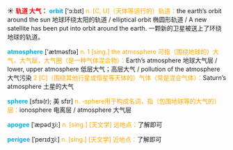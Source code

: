 ☀ <font color="red">**轨道 大气：**</font>
<font color="sky blue">**orbit**</font> ['ɔ:bɪt] 
<font color="orange">n. [C, U]（天体等运行的）轨道：</font>the earth’s orbit around the sun 地球环绕太阳的轨道 / elliptical orbit 椭圆形轨道 / A new satellite has been put into orbit around the earth. 一颗新的卫星被送上了环绕地球的轨道。

<font color="sky blue">**atmosphere**</font> ['ætməsfɪə] 
<font color="orange">n. 1 [sing.] the atmosphere 可指（围绕地球的）大气，大气层，大气圈（是一种气体混合物）：</font>Earth’s atmosphere 地球大气层 / lower, upper atmosphere 低层大气；高层大气 / pollution of the atmosphere 大气污染 <font color="orange">2 [C]（围绕其他行星或恒星等天体的）气体（常是混合气体）：</font>Saturn’s atmosphere 土星的大气

<font color="sky blue">**sphere**</font> [sfɪə(r); 美 sfɪr]
<font color="orange">n. -sphere用于构成名词，指（包围地球等的大气的）层：</font>ionosphere 电离层 / atmosphere 大气层
          
<font color="sky blue">**apogee**</font> [ˈæpədʒi:]
<font color="orange">n. [sing.] [天文学] 远地点：</font>了解即可

<font color="sky blue">**perigee**</font> [ˈperɪdʒi:]
<font color="orange">n. [sing.] [天文学] 近地点：</font>了解即可


